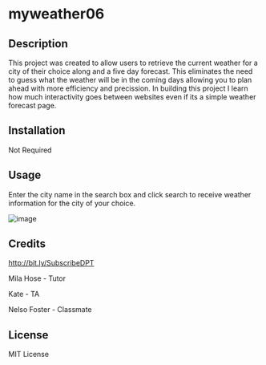 # myweather06

## Description


This project was created to allow users to retrieve the current weather for a city of their choice along and a five day forecast. This eliminates the need to guess what the weather will be in the coming days allowing you to plan ahead with more efficiency and precission. In building this project I learn how much interactivity goes between websites even if its a simple weather forecast page.

## Installation

Not Required

## Usage

Enter the city name in the search box and click search to receive weather information for the city of your choice.


![image](https://user-images.githubusercontent.com/121472588/223621731-12512298-c888-43f8-adef-9a68b61adac8.png)

## Credits

http://bit.ly/SubscribeDPT

Mila Hose - Tutor

Kate - TA

Nelso Foster - Classmate

## License

MIT License
